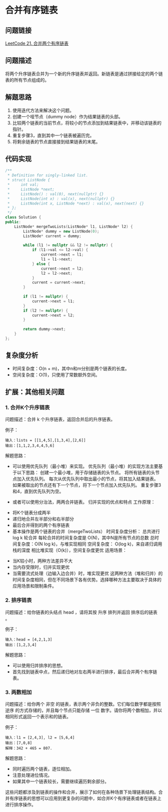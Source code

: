 # 合并有序链表

## 问题链接
[LeetCode 21. 合并两个有序链表](https://leetcode.com/problems/merge-two-sorted-lists/)

## 问题描述
将两个升序链表合并为一个新的升序链表并返回。新链表是通过拼接给定的两个链表的所有节点组成的。

## 解题思路
1. 使用迭代方法来解决这个问题。
2. 创建一个哑节点（dummy node）作为结果链表的头部。
3. 比较两个链表的当前节点，将较小的节点添加到结果链表中，并移动该链表的指针。
4. 重复步骤3，直到其中一个链表被遍历完。
5. 将剩余链表的节点直接接到结果链表的末尾。

## 代码实现
```cpp
/**
 * Definition for singly-linked list.
 * struct ListNode {
 *     int val;
 *     ListNode *next;
 *     ListNode() : val(0), next(nullptr) {}
 *     ListNode(int x) : val(x), next(nullptr) {}
 *     ListNode(int x, ListNode *next) : val(x), next(next) {}
 * };
 */
class Solution {
public:
    ListNode* mergeTwoLists(ListNode* l1, ListNode* l2) {
        ListNode* dummy = new ListNode(0);
        ListNode* current = dummy;
        
        while (l1 != nullptr && l2 != nullptr) {
            if (l1->val <= l2->val) {
                current->next = l1;
                l1 = l1->next;
            } else {
                current->next = l2;
                l2 = l2->next;
            }
            current = current->next;
        }
        
        if (l1 != nullptr) {
            current->next = l1;
        }
        if (l2 != nullptr) {
            current->next = l2;
        }
        
        return dummy->next;
    }
};
```

## 复杂度分析
- 时间复杂度：O(n + m)，其中n和m分别是两个链表的长度。
- 空间复杂度：O(1)，只使用了常数额外空间。

## 扩展：其他相关问题

### 1. 合并K个升序链表

问题描述：合并 k 个升序链表，返回合并后的升序链表。

例子：
```
输入：lists = [[1,4,5],[1,3,4],[2,6]]
输出：[1,1,2,3,4,4,5,6]
```

解题思路：
* 可以使用优先队列（最小堆）来实现。
优先队列（最小堆）的实现方法主要基于以下思路：
创建一个最小堆，用于存储链表的头节点。
将所有链表的头节点加入优先队列。
每次从优先队列中取出最小的节点，将其加入结果链表。
如果被取出的节点还有下一个节点，将下一个节点加入优先队列。
重复步骤3和4，直到优先队列为空。

* 或者可以使用分治法，两两合并链表。
归并实现的优点和特点
工作原理：
- 将K个链表分成两半
- 递归地合并左半部分和右半部分
- 最后合并得到的两个有序链表
- 基本操作是两个链表的合并（mergeTwoLists）
时间复杂度分析：
总共进行 log k 轮合并
每轮合并的时间复杂度是 O(N)，其中N是所有节点的总数
总时间复杂度：O(N log k)，与堆实现相同
空间复杂度：
O(log k)，来自递归调用栈的深度
相比堆实现（O(k)），空间复杂度更优
适用场景：
* 当K较小时，两种方法差异不大
* 当内存受限时，归并实现更优
* 当需要流式处理（边输入边合并）时，堆实现更优
这两种方法（堆和归并）的时间复杂度相同，但在不同场景下各有优势。选择哪种方法主要取决于具体的应用场景和限制条件。
### 2. 排序链表

问题描述：给你链表的头结点 head ，请将其按 升序 排列并返回 排序后的链表 。

例子：
```
输入：head = [4,2,1,3]
输出：[1,2,3,4]
```

解题思路：
* 可以使用归并排序的思想。
* 首先找到链表中点，然后递归地对左右两半进行排序，最后合并两个有序链表。

### 3. 两数相加

问题描述：给你两个 非空 的链表，表示两个非负的整数。它们每位数字都是按照 逆序 的方式存储的，并且每个节点只能存储 一位 数字。请你将两个数相加，并以相同形式返回一个表示和的链表。

例子：
```
输入：l1 = [2,4,3], l2 = [5,6,4]
输出：[7,0,8]
解释：342 + 465 = 807.
```

解题思路：
* 同时遍历两个链表，逐位相加。
* 注意处理进位情况。
* 如果其中一个链表较长，需要继续遍历剩余部分。

这些问题都涉及到链表的操作和合并，展示了如何在各种场景下处理链表结构。合并有序链表的思想可以应用到更复杂的问题中，如合并K个有序链表或者在链表上进行排序操作。

